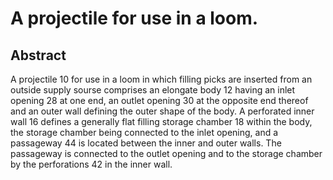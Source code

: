 # A projectile for use in a loom.

## Abstract
A projectile 10 for use in a loom in which filling picks are inserted from an outside supply sourse comprises an elongate body 12 having an inlet opening 28 at one end, an outlet opening 30 at the opposite end thereof and an outer wall defining the outer shape of the body. A perforated inner wall 16 defines a generally flat filling storage chamber 18 within the body, the storage chamber being connected to the inlet opening, and a passageway 44 is located between the inner and outer walls. The passageway is connected to the outlet opening and to the storage chamber by the perforations 42 in the inner wall.